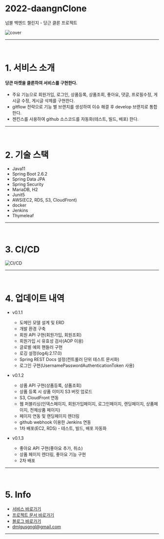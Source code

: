 # 2022-daangnClone 
넘블 백엔드 챌린지 - 당근 클론 프로젝트


<div align="center" style="display:flex;">
    <img src="https://user-images.githubusercontent.com/59961350/150383175-95ae60e7-b1b0-4a9d-b8fc-43aa4701a3e4.png" width="max" alt="cover"/>
</div>

---
<br>

# 1. 서비스 소개

#### 당큰 마켓을 클론하여 서비스를 구현한다. 
- 주요 기능으로 회원가입, 로그인, 상품등록, 상품조회, 좋아요, 댓글, 프로필수정, 게시글 수정, 게시글 삭제를 구현한다.
- gitflow 전략으로 기능 별 브랜치를 생성하여 이슈 해결 후 develop 브랜치로 통합한다. 
- 젠킨스를 사용하여 github 소스코드를 자동화(테스트, 빌드, 배포) 한다.
---
<br>

# 2. 기술 스택
* Java11
* Spring Boot 2.6.2
* Spring Data JPA
* Spring Security
* MariaDB, H2
* Junit5
* AWS(EC2, RDS, S3, CloudFront)
* docker
* Jenkins
* Thymeleaf

---
<br>

# 3. CI/CD

![CI/CD](https://user-images.githubusercontent.com/59961350/150710079-a9c36f95-fd33-40fa-9e6c-00573de7c20d.png)

---
<br>

# 4. 업데이트 내역
* v0.1.1
    * 도메인 모델 설계 및 ERD 
    * 개발 환경 구축
    * 회원 API 구현(회원가입, 회원조회)
    * 회원가입 시 유효성 검사(AOP 이용)
    * 글로벌 예외 핸들러 구현
    * 로깅 설정(log4j:2.17.0)
    * Spring REST Docs 설정(컨트롤러 단위 테스트 문서화)
    * 로그인 구현(UsernamePasswordAuthenticationToken 사용)
    
* v0.1.2
    * 상품 API 구현(상품등록, 상품조회)
    * 상품 등록 시 상품 이미지 S3 버킷 업로드
    * S3, CloudFront 연동
    * 웹 퍼블리싱(인덱스페이지, 회원가입페이지, 로그인페이지, 랜딩페이지, 상품페이지, 전체상품 페이지)
    * 페이지 연동 및 랜딩페이지 렌더링
    * github webhook 이용한 Jenkins 연동
    * 1차 배포(EC2, RDS) - 테스트, 빌드, 배포 자동화
* v0.1.3
    * 좋아요 API 구현(좋아요 추가, 취소)
    * 상품 페이지 렌더링, 좋아요 기능 구현
    * 2차 배포

---
<br>

# 5. Info
- [서비스 바로가기](http://ec2-3-35-65-253.ap-northeast-2.compute.amazonaws.com:8080/)
- [프로젝트 문서 바로가기](https://github.com/t1dmlgus/2022-daangnClone/wiki)
- [블로그 바로가기](https://www.notion.so/795c6812102a495f9fc78ef8640b642d)
- dmlgusgngl@gmail.com

---
<br>
